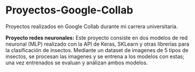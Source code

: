 # Proyectos-Google-Collab
Proyectos realizados en Google Collab durante mi carrera universitaria.

**Proyecto redes neuronales:** Este proyecto consiste en dos modelos de red neuronal (MLP) realizado con la API de Keras, SKLearn y otras librerías para la clasificación de insectos. Mediante un dataset de imagenes de 5 tipos de insectos, se procesan las imagenes y se entrena a los modelos con estas; una vez entrenados se evaluan y análizan ambos modelos.
